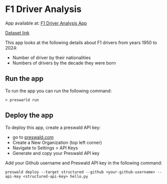 # F1 Driver Analysis

App available at: [F1 Driver Analysis App](https://example-project-893477-emd4r6b4-ndjz2ws6la-ue.a.run.app/)

[Dataset link](https://www.kaggle.com/datasets/rohanrao/formula-1-world-championship-1950-2020)

This app looks at the following details about F1 drivers from years 1950 to 2024:

- Number of driver by their nationalities
- Numbers of drivers by the decade they were born


## Run the app

To run the app you can run the following command:

```
> preswarld run
```

## Deploy the app

To deploy this app, create a preswald API key:
- go to [preswald.com](preswald.com)
- Create a New Organization (top left corner)
- Navigate to Settings > API Keys
- Generate and copy your Preswald API key

Add your Github username and Preswald API key in the following command:

```
preswald deploy --target structured --github <your-github-username> --api-key <structured-api-key> hello.py
```